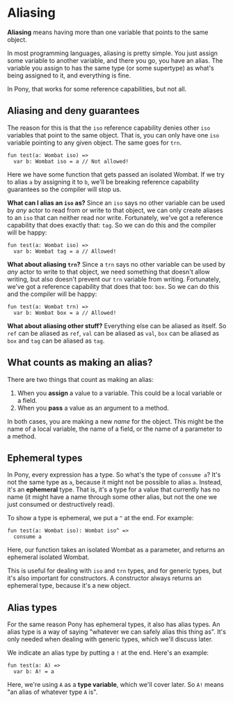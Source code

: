 # Aliasing

__Aliasing__ means having more than one variable that points to the same object.

In most programming languages, aliasing is pretty simple. You just assign some 
variable to another variable, and there you go, you have an alias. The variable 
you assign to has the same type (or some supertype) as what's being assigned to 
it, and everything is fine.

In Pony, that works for some reference capabilities, but not all.

## Aliasing and deny guarantees

The reason for this is that the `iso` reference capability denies other `iso` 
variables that point to the same object. That is, you can only have one `iso` 
variable pointing to any given object. The same goes for `trn`.

```pony
fun test(a: Wombat iso) =>
  var b: Wombat iso = a // Not allowed!
```

Here we have some function that gets passed an isolated Wombat. If we try to 
alias `a` by assigning it to `b`, we'll be breaking reference capability 
guarantees so the compiler will stop us.

__What can I alias an `iso` as?__ Since an `iso` says no other variable can be 
used by _any_ actor to read from or write to that object, we can only create 
aliases to an `iso` that can neither read nor write. Fortunately, we've got a 
reference capability that does exactly that: `tag`. So we can do this and the 
compiler will be happy:

```pony
fun test(a: Wombat iso) =>
  var b: Wombat tag = a // Allowed!
```

__What about aliasing `trn`?__ Since a `trn` says no other variable can be used 
by _any_ actor to write to that object, we need something that doesn't allow 
writing, but also doesn't prevent our `trn` variable from writing. Fortunately, 
we've got a reference capability that does that too: `box`. So we can do this 
and the compiler will be happy:

```pony
fun test(a: Wombat trn) =>
  var b: Wombat box = a // Allowed!
```

__What about aliasing other stuff?__ Everything else can be aliased as itself. 
So `ref` can be aliased as `ref`, `val` can be aliased as `val`, `box` can be 
aliased as `box` and `tag` can be aliased as `tag`.

## What counts as making an alias?

There are two things that count as making an alias:

1. When you __assign__ a value to a variable. This could be a local variable or 
a field.
2. When you __pass__ a value as an argument to a method.

In both cases, you are making a new _name_ for the object. This might be the 
name of a local variable, the name of a field, or the name of a parameter to a 
method.

## Ephemeral types

In Pony, every expression has a type. So what's the type of `consume a`? It's 
not the same type as `a`, because it might not be possible to alias `a`. 
Instead, it's an __ephemeral__ type. That is, it's a type for a value that 
currently has no name (it might have a name through some other alias, but not 
the one we just consumed or destructively read).

To show a type is ephemeral, we put a `^` at the end. For example:

```pony
fun test(a: Wombat iso): Wombat iso^ =>
  consume a
```

Here, our function takes an isolated Wombat as a parameter, and returns an 
ephemeral isolated Wombat.

This is useful for dealing with `iso` and `trn` types, and for generic types, 
but it's also important for constructors. A constructor always returns an 
ephemeral type, because it's a new object.

## Alias types

For the same reason Pony has ephemeral types, it also has alias types. An alias 
type is a way of saying "whatever we can safely alias this thing as". It's only 
needed when dealing with generic types, which we'll discuss later.

We indicate an alias type by putting a `!` at the end. Here's an example:

```pony
fun test(a: A) =>
  var b: A! = a
```

Here, we're using `A` as a __type variable__, which we'll cover later. So `A!` 
means "an alias of whatever type `A` is".
